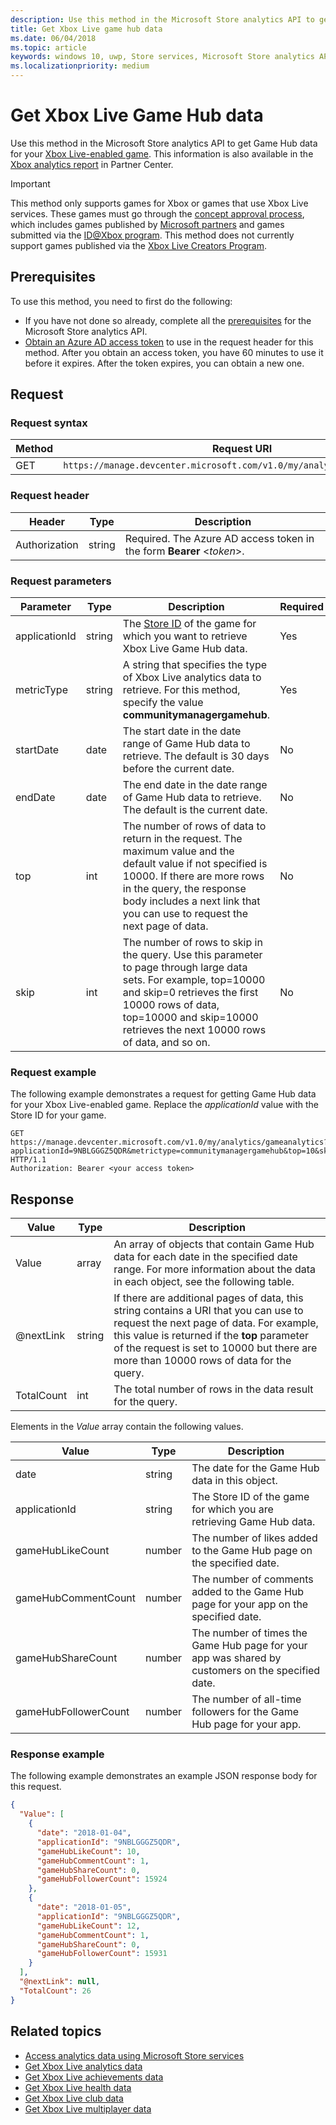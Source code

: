 ```yaml
---
description: Use this method in the Microsoft Store analytics API to get Xbox Live Game Hub data.
title: Get Xbox Live game hub data
ms.date: 06/04/2018
ms.topic: article
keywords: windows 10, uwp, Store services, Microsoft Store analytics API, Xbox Live analytics, Game Hubs
ms.localizationpriority: medium
---
```

# Get Xbox Live Game Hub data


Use this method in the Microsoft Store analytics API to get Game Hub data for your [Xbox Live-enabled game](https://docs.microsoft.com/gaming/xbox-live/index.md). This information is also available in the [Xbox analytics report](../publish/xbox-analytics-report.md) in Partner Center.

> [!IMPORTANT]
> This method only supports games for Xbox or games that use Xbox Live services. These games must go through the [concept approval process](../gaming/concept-approval.md), which includes games published by [Microsoft partners](https://docs.microsoft.com/gaming/xbox-live/developer-program-overview.md#microsoft-partners) and games submitted via the [ID@Xbox program](https://docs.microsoft.com/gaming/xbox-live/developer-program-overview.md#id). This method does not currently support games published via the [Xbox Live Creators Program](https://docs.microsoft.com/gaming/xbox-live/get-started-with-creators/get-started-with-xbox-live-creators.md).

## Prerequisites

To use this method, you need to first do the following:

* If you have not done so already, complete all the [prerequisites](access-analytics-data-using-windows-store-services.md#prerequisites) for the Microsoft Store analytics API.
* [Obtain an Azure AD access token](access-analytics-data-using-windows-store-services.md#obtain-an-azure-ad-access-token) to use in the request header for this method. After you obtain an access token, you have 60 minutes to use it before it expires. After the token expires, you can obtain a new one.

## Request


### Request syntax

| Method | Request URI       |
|--------|----------------------|
| GET    | ```https://manage.devcenter.microsoft.com/v1.0/my/analytics/gameanalytics``` |


### Request header

| Header        | Type   | Description                                                                 |
|---------------|--------|-----------------------------------------------------------------------------|
| Authorization | string | Required. The Azure AD access token in the form **Bearer** &lt;*token*&gt;. |


### Request parameters

| Parameter        | Type   |  Description      |  Required  
|---------------|--------|---------------|------|
| applicationId | string | The [Store ID](in-app-purchases-and-trials.md#store-ids) of the game for which you want to retrieve Xbox Live Game Hub data.  |  Yes  |
| metricType | string | A string that specifies the type of Xbox Live analytics data to retrieve. For this method, specify the value **communitymanagergamehub**.  |  Yes  |
| startDate | date | The start date in the date range of Game Hub data to retrieve. The default is 30 days before the current date. |  No  |
| endDate | date | The end date in the date range of Game Hub data to retrieve. The default is the current date. |  No  |
| top | int | The number of rows of data to return in the request. The maximum value and the default value if not specified is 10000. If there are more rows in the query, the response body includes a next link that you can use to request the next page of data. |  No  |
| skip | int | The number of rows to skip in the query. Use this parameter to page through large data sets. For example, top=10000 and skip=0 retrieves the first 10000 rows of data, top=10000 and skip=10000 retrieves the next 10000 rows of data, and so on. |  No  |


### Request example

The following example demonstrates a request for getting Game Hub data for your Xbox Live-enabled game. Replace the *applicationId* value with the Store ID for your game.

```syntax
GET https://manage.devcenter.microsoft.com/v1.0/my/analytics/gameanalytics?applicationId=9NBLGGGZ5QDR&metrictype=communitymanagergamehub&top=10&skip=0 HTTP/1.1
Authorization: Bearer <your access token>
```

## Response


| Value      | Type   | Description                  |
|------------|--------|-------------------------------------------------------|
| Value      | array  | An array of objects that contain Game Hub data for each date in the specified date range. For more information about the data in each object, see the following table.                                                                                                                      |
| @nextLink  | string | If there are additional pages of data, this string contains a URI that you can use to request the next page of data. For example, this value is returned if the **top** parameter of the request is set to 10000 but there are more than 10000 rows of data for the query. |
| TotalCount | int    | The total number of rows in the data result for the query.  |


Elements in the *Value* array contain the following values.

| Value               | Type   | Description                           |
|---------------------|--------|-------------------------------------------|
| date                | string | The date for the Game Hub data in this object. |
| applicationId       | string | The Store ID of the game for which you are retrieving Game Hub data.     |
| gameHubLikeCount     | number |   The number of likes added to the Game Hub page on the specified date.   |
| gameHubCommentCount          | number |  The number of comments added to the Game Hub page for your app on the specified date.  |
| gameHubShareCount           | number | The number of times the Game Hub page for your app was shared by customers on the specified date.   |
| gameHubFollowerCount          | number | The number of all-time followers for the Game Hub page for your app.   |


### Response example

The following example demonstrates an example JSON response body for this request.

```json
{
  "Value": [
    {
      "date": "2018-01-04",
      "applicationId": "9NBLGGGZ5QDR",
      "gameHubLikeCount": 10,
      "gameHubCommentCount": 1,
      "gameHubShareCount": 0,
      "gameHubFollowerCount": 15924
    },
    {
      "date": "2018-01-05",
      "applicationId": "9NBLGGGZ5QDR",
      "gameHubLikeCount": 12,
      "gameHubCommentCount": 1,
      "gameHubShareCount": 0,
      "gameHubFollowerCount": 15931
    }
  ],
  "@nextLink": null,
  "TotalCount": 26
}
```

## Related topics

* [Access analytics data using Microsoft Store services](access-analytics-data-using-windows-store-services.md)
* [Get Xbox Live analytics data](get-xbox-live-analytics.md)
* [Get Xbox Live achievements data](get-xbox-live-achievements-data.md)
* [Get Xbox Live health data](get-xbox-live-health-data.md)
* [Get Xbox Live club data](get-xbox-live-club-data.md)
* [Get Xbox Live multiplayer data](get-xbox-live-multiplayer-data.md)
